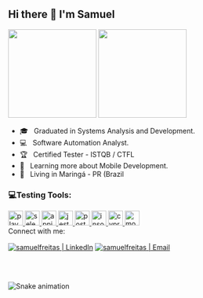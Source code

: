 
## Hi there 👋 I'm Samuel

  <div 
  <a href="https://github.com/samfreitasxs">
  <img height="180em" src="https://github-readme-stats.vercel.app/api?username=samfreitasxs&show_icons=true&theme=dracula&include_all_commits=true&count_private=true"/>
  <img height="180em" src="https://github-readme-stats.vercel.app/api/top-langs/?username=samfreitasxs&layout=compact&langs_count=7&theme=dracula"/>
</div

<img src="https://raw.githubusercontent.com/MicaelliMedeiros/micaellimedeiros/master/image/computer-illustration.png" min-width="400px" max-width="400px" width="400px" align="right" alt="Computador Samuel Freitas">

<p align="left"> 
  <ul>
    <li>🎓 &nbsp; Graduated in Systems Analysis and Development.</li>
    <li>💻 &nbsp; Software Automation Analyst.</li>
    <li>🏆 &nbsp; Certified Tester - ISTQB / CTFL</li>
    <li>📘 &nbsp; Learning more about Mobile Development.</li>
    <li>📍 &nbsp; Living in Maringá - PR (Brazil </li>
  </ul>
</p>




<div>
<h3 align="left"> 💻Testing Tools:</h3>
</a> <a href="https://playwright.dev/" target=_blank" rel"noreferrer"> <img alt="playwright" height="30" width="30" src="https://seeklogo.com/images/P/playwright-logo-22FA8B9E63-seeklogo.com.png">
</a> <a href="https://www.selenium.dev/" target=_blank" rel"noreferrer"> <img alt="selenium" height="30" width="30" src="https://upload.wikimedia.org/wikipedia/commons/d/d5/Selenium_Logo.png">
</a> <a href="https://appium.io/" target=_blank" rel"noreferrer"> <img alt="appium" height="30" width="30" src="https://w7.pngwing.com/pngs/372/674/png-transparent-appium-test-automation-software-testing-selenium-calabash-purple-violet-text-thumbnail.png">
</a> <a href="https://jestjs.io/pt-BR/" target=_blank" rel"noreferrer"> <img alt="jest" height="30" width="30" src="https://iconape.com/wp-content/png_logo_vector/jest-logo.png"> </a> <a href="https://www.postman.com/" target=_blank" rel"noreferrer"> <img alt="postman" height="30" width="30" src="https://www.svgrepo.com/download/354202/postman-icon.svg">
</a> <a href="https://insomnia.rest/download" target=_blank" rel"noreferrer"> <img alt="insomnia" height="30" width="30" src="https://seeklogo.com/images/I/insomnia-logo-A35E09EB19-seeklogo.com.png">
</a> <a href="https://www.cypress.io/" target=_blank" rel"noreferrer"> <img alt="cypress" height="30" width="30" src="https://asset.brandfetch.io/idIq_kF0rb/idv3zwmSiY.jpeg">
<a href="https://mochajs.org" target="_blank" rel="noreferrer"> <img src="https://www.vectorlogo.zone/logos/mochajs/mochajs-icon.svg" alt="mocha" width="30" height="30"/> </a>

</div


#### Connect with me:

[<img align="center" alt="samuelfreitas | LinkedIn" src="https://img.shields.io/badge/LinkedIn-%20samuelfreitas%20-blue?style=flat-square&logo=linkedin" />][linkedin]
[<img align="center" alt="samuelfreitas | Email" src="https://img.shields.io/badge/Email-samuel.sfdf@gmail.com-blue?style=flat-square&logo=gmail" />][email]

<br />
<br />

[instagram]: https://www.instagram.com/samfrei_/
[linkedin]: https://www.linkedin.com/in/samuelfreitass/
[email]: mailto:samuel.sfdf@gmail.com


![Snake animation](https://github.com/samfreitasxs/samfreitasxs/blob/output/github-contribution-grid-snake.svg)
